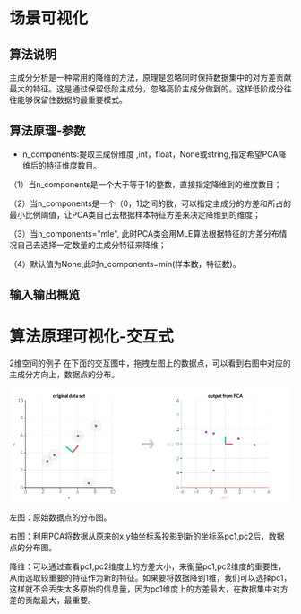 # 场景可视化
## 算法说明

主成分分析是一种常用的降维的方法，原理是忽略同时保持数据集中的对方差贡献最大的特征。这是通过保留低阶主成分，忽略高阶主成分做到的。这样低阶成分往往能够保留住数据的最重要模式。

## 算法原理-参数
- n_components:提取主成份维度	,int，float，None或string,指定希望PCA降维后的特征维度数目。

（1）当n_components是一个大于等于1的整数，直接指定降维到的维度数目；

（2）当n_components是一个（0，1]之间的数，可以指定主成分的方差和所占的最小比例阈值，让PCA类自己去根据样本特征方差来决定降维到的维度；

（3）当n_components="mle", 此时PCA类会用MLE算法根据特征的方差分布情况自己去选择一定数量的主成分特征来降维；

（4）默认值为None,此时n_components=min(样本数，特征数)。


## 输入输出概览



# 算法原理可视化-交互式

2维空间的例子
在下面的交互图中，拖拽左图上的数据点，可以看到右图中对应的主成分方向上，数据点的分布。

![image-20181211111029866](../_image/pca.png)

左图：原始数据点的分布图。

右图：利用PCA将数据从原来的x,y轴坐标系投影到新的坐标系pc1,pc2后，数据点的分布图。

降维：可以通过查看pc1,pc2维度上的方差大小，来衡量pc1,pc2维度的重要性，从而选取较重要的特征作为新的特征。如果要将数据降到1维，我们可以选择pc1，这样就不会丢失太多原始的信息量，因为pc1维度上的方差最大，在数据集中对方差的贡献最大，最重要。

